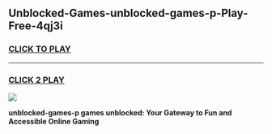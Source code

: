 
## Unblocked-Games-unblocked-games-p-Play-Free-4qj3i
<h3>
<a href="https://premium76.site?title=unblocked-games-p&ref=21A">CLICK TO PLAY</a></h3>
<hr>

<h3>
<a href="https://premium76.site?title=unblocked-games-p&ref=21A">CLICK 2 PLAY</a>
  
</h3>

<a href="https://premium76.site?title=unblocked-games-p&ref=21A"><img src="https://clearcache.store/games.png"></a>


**unblocked-games-p games unblocked: Your Gateway to Fun and Accessible Online Gaming**
